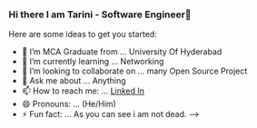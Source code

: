 ### Hi there I am Tarini - Software Engineer👋


Here are some ideas to get you started:

- 🔭 I’m MCA Graduate from ... University Of Hyderabad
- 🌱 I’m currently learning ... Networking
- 👯 I’m looking to collaborate on ... many Open Source Project
- 💬 Ask me about ... Anything
- 📫 How to reach me: ... [Linked In](https://www.linkedin.com/in/tariniprasadnaik/)
- 😄 Pronouns: ... (He/Him)
- ⚡ Fun fact: ... As you can see i am not dead.
-->
